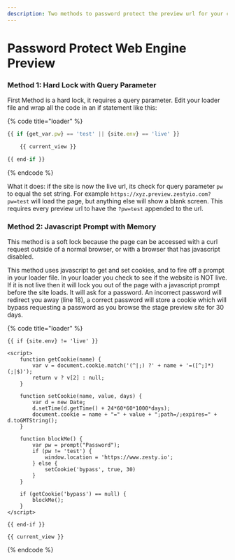 ```yaml
---
description: Two methods to password protect the preview url for your content instance
---
```


# Password Protect Web Engine Preview

### **Method 1:** **Hard Lock with Query Parameter**

First Method is a hard lock, it requires a query parameter. Edit your loader file and wrap all the code in an if statement like this:

{% code title="loader" %}
```javascript
{{ if {get_var.pw} == 'test' || {site.env} == 'live' }}

    {{ current_view }}

{{ end-if }}
```
{% endcode %}

What it does: if the site is now the live url, its check for query parameter `pw` to equal the set string. For example `https://xyz.preview.zestyio.com?pw=test`  will load the page, but anything else will show a blank screen. This requires every preview url to have the `?pw=test` appended to the url.

### **Method 2:** **Javascript Prompt with Memory**

This method is a soft lock because the page can be accessed with a curl request outside of a normal browser, or with a browser that has javascript disabled.

This method uses javascript to get and set cookies, and to fire off a prompt in your loader file. In your loader you check to see if the website is NOT live. If it is not live then it will lock you out of the page with a javascript prompt before the site loads. It will ask for a password. An incorrect password will redirect you away \(line 18\), a correct password will store a cookie which will bypass requesting a password as you browse the stage preview site for 30 days.

{% code title="loader" %}
```markup
{{ if {site.env} != 'live' }}

<script>    
    function getCookie(name) {
        var v = document.cookie.match('(^|;) ?' + name + '=([^;]*)(;|$)');
        return v ? v[2] : null;
    }
    
    function setCookie(name, value, days) {
        var d = new Date;
        d.setTime(d.getTime() + 24*60*60*1000*days);
        document.cookie = name + "=" + value + ";path=/;expires=" + d.toGMTString();
    }
    
    function blockMe() { 
        var pw = prompt("Password"); 
        if (pw != 'test') {
            window.location = 'https://www.zesty.io';
        } else {
            setCookie('bypass', true, 30)
        }
    } 
    
    if (getCookie('bypass') == null) {
        blockMe();
    }
</script>

{{ end-if }}

{{ current_view }}
```
{% endcode %}

